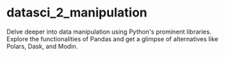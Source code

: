 # datasci_2_manipulation
Delve deeper into data manipulation using Python's prominent libraries. Explore the functionalities of Pandas and get a glimpse of alternatives like Polars, Dask, and Modin.

